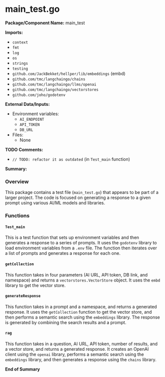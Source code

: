 # main_test.go  
**Package/Component Name:** main_test  
  
**Imports:**  
  
* `context`  
* `fmt`  
* `log`  
* `os`  
* `strings`  
* `testing`  
* `github.com/JackBekket/hellper/lib/embeddings` (embd)  
* `github.com/tmc/langchaingo/chains`  
* `github.com/tmc/langchaingo/llms/openai`  
* `github.com/tmc/langchaingo/vectorstores`  
* `github.com/joho/godotenv`  
  
**External Data/Inputs:**  
  
* Environment variables:  
	+ `AI_ENDPOINT`  
	+ `API_TOKEN`  
	+ `DB_URL`  
* Files:  
	+ None  
  
**TODO Comments:**  
  
* `// TODO: refactor it as outdated` (in `Test_main` function)  
  
**Summary:**  
  
### Overview  
  
This package contains a test file (`main_test.go`) that appears to be part of a larger project. The code is focused on generating a response to a given prompt using various AI/ML models and libraries.  
  
### Functions  
  
#### `Test_main`  
  
This is a test function that sets up environment variables and then generates a response to a series of prompts. It uses the `godotenv` library to load environment variables from a `.env` file. The function then iterates over a list of prompts and generates a response for each one.  
  
#### `getCollection`  
  
This function takes in four parameters (AI URL, API token, DB link, and namespace) and returns a `vectorstores.VectorStore` object. It uses the `embd` library to get the vector store.  
  
#### `generateResponse`  
  
This function takes in a prompt and a namespace, and returns a generated response. It uses the `getCollection` function to get the vector store, and then performs a semantic search using the `embeddings` library. The response is generated by combining the search results and a prompt.  
  
#### `rag`  
  
This function takes in a question, AI URL, API token, number of results, and a vector store, and returns a generated response. It creates an OpenAI client using the `openai` library, performs a semantic search using the `embeddings` library, and then generates a response using the `chains` library.  
  
**End of Summary**  
  
  
  
